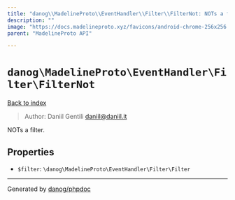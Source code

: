 ```yaml
---
title: "danog\\MadelineProto\\EventHandler\\Filter\\FilterNot: NOTs a filter."
description: ""
image: "https://docs.madelineproto.xyz/favicons/android-chrome-256x256.png"
parent: "MadelineProto API"

---
```

# `danog\MadelineProto\EventHandler\Filter\FilterNot`
[Back to index](../../../../index.html)

> Author: Daniil Gentili <daniil@daniil.it>  
  

NOTs a filter.  



## Properties
* `$filter`: `\danog\MadelineProto\EventHandler\Filter\Filter` 
---
Generated by [danog/phpdoc](https://phpdoc.daniil.it)
